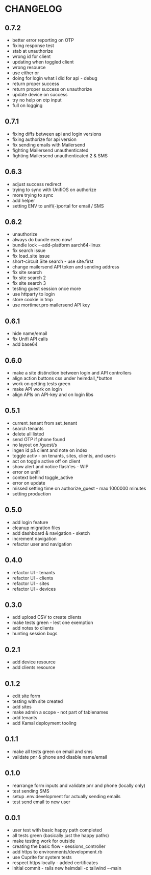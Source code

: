 # CHANGELOG

## 0.7.2

- better error reporting on OTP
- fixing response test
- stab at unauthorize
- wrong id for client
- updating when toggled client
- wrong resource
- use either or
- doing for login what i did for api - debug
- return proper success
- return proper success on unauthorize
- update device on success
- try no help on otp input
- full on logging

## 0.7.1

- fixing diffs between api and login versions
- fixing authorize for api version
- fix sending emails with Mailersend
- fighting Mailersend unauthenticated
- fighting Mailersend unauthenticated 2 & SMS

## 0.6.3

- adjust success redirect
- trying to sync with UnifiOS on authorize
- more trying to sync
- add helper
- setting ENV to unifi(-)portal for email / SMS

## 0.6.2

- unauthorize
- always do bundle exec now!
- bundle lock --add-platform aarch64-linux
- fix search issue
- fix load_site issue
- short-circuit Site search - use site.first
- change mailersend API token and sending address
- fix site search
- fix site search 2
- fix site search 3
- testing guest session once more
- use httparty to login
- store cookie in tmp
- use mortimer.pro mailersend API key

## 0.6.1

- hide name/email
- fix Unifi API calls
- add base64

## 0.6.0

- make a site distinction between login and API controllers
- align action buttons css under heimdall_*button
- work on getting tests green
- make API work on login 
- align APIs on API-key and on login libs

## 0.5.1

- current_tenant from set_tenant
- search tenants
- delete all listed
- send OTP if phone found
- no layout on /guest/s
- ingen id på client and note on index
- toggle activ - on tenants, sites, clients, and users
- act on toggle active off on client
- show alert and notice flash'es - WIP
- error on unifi
- context behind toggle_active
- error on update
- missed setting time on authorize_guest - max 1000000 minutes
- setting production

## 0.5.0

- add login feature
- cleanup migration files
- add dashboard & navigation - sketch
- increment navigation
- refactor user and navigation

## 0.4.0

- refactor UI - tenants
- refactor UI - clients
- refactor UI - sites
- refactor UI - devices

## 0.3.0

- add upload CSV to create clients
- make tests green - lest one exemption
- add notes to clients
- hunting session bugs

## 0.2.1

- add device resource
- add clients resource

## 0.1.2

- edit site form
- testing with site created
- add sites
- make admin a scope - not part of tablenames
- add tenants
- add Kamal deployment tooling

## 0.1.1

- make all tests green on email and sms 
- validate pnr & phone and disable name/email

## 0.1.0

- rearrange form inputs and validate pnr and phone (locally only)
- test sending SMS
- setup .env.development for actually sending emails
- test send email to new user

## 0.0.1

- user test with basic happy path completed
- all tests green (basically just the happy paths)
- make testing work for outside
- creating the basic flow - sessions_controller
- add https to environments/development.rb
- use Cuprite for system tests
- respect https locally - added certificates
- initial commit - rails new heimdall -c tailwind --main

